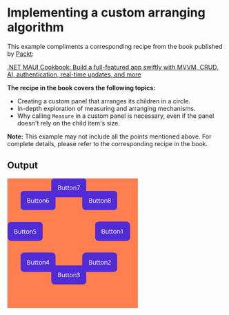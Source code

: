 # Implementing a custom arranging algorithm
This example compliments a corresponding recipe from the book published by [Packt](https://www.packtpub.com/en-us?utm_source=github):

[.NET MAUI Cookbook: Build a full-featured app swiftly with MVVM, CRUD, AI, authentication, real-time updates, and more](https://www.amazon.com/NET-MAUI-Cookbook-authentication-interactivity/dp/1835461123)

**The recipe in the book covers the following topics:**
* Creating a custom panel that arranges its children in a circle.
* In-depth exploration of measuring and arranging mechanisms.
* Why calling `Measure` in a custom panel is necessary, even if the panel doesn't rely on the child item's size.

**Note:** This example may not include all the points mentioned above. For complete details, please refer to the corresponding recipe in the book.

## Output
![Circle layouts](/Images/Custom%20Circle%20Layout.png)

